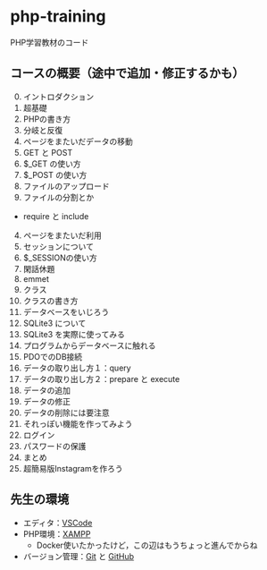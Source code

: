 # php-training
PHP学習教材のコード

## コースの概要（途中で追加・修正するかも）

0. イントロダクション
1. 超基礎
  1. PHPの書き方
  2. 分岐と反復
2. ページをまたいだデータの移動
  1. GET と POST
  2. $_GET の使い方
  3. $_POST の使い方
  4. ファイルのアップロード
3. ファイルの分割とか
  - require と include
4. ページをまたいだ利用
  1. セッションについて
  2. $_SESSIONの使い方
5. 閑話休題
  1. emmet
6. クラス
  1. クラスの書き方
7. データベースをいじろう
  1. SQLite3 について
  2. SQLite3 を実際に使ってみる
8. プログラムからデータベースに触れる
  1. PDOでのDB接続
  2. データの取り出し方１：query
  3. データの取り出し方２：prepare と execute
  4. データの追加
  5. データの修正
  6. データの削除には要注意
9.  それっぽい機能を作ってみよう
  1. ログイン
  2. パスワードの保護
10. まとめ
  11. 超簡易版Instagramを作ろう

## 先生の環境
- エディタ：[VSCode](https://code.visualstudio.com/)
- PHP環境：[XAMPP](https://www.apachefriends.org/jp/index.html)
  - Docker使いたかったけど，この辺はもうちょっと進んでからね
- バージョン管理：[Git](https://git-scm.com/) と [GitHub](https://github.com/)